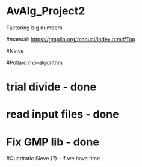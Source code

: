 # AvAlg_Project2
Factoring big numbers

#manual: https://gmplib.org/manual/index.html#Top

#Naive

#Pollard rho-algorithm

# trial divide - done
# read input files - done
# Fix GMP lib - done

#Quadratic Sieve (?) - if we have time
